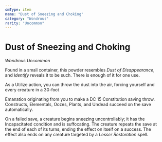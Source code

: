 ```yaml
---
smType: item
name: "Dust of Sneezing and Choking"
category: "Wondrous"
rarity: "Uncommon"
---
```


# Dust of Sneezing and Choking
*Wondrous Uncommon*

Found in a small container, this powder resembles *Dust of Disappearance*, and *Identify* reveals it to be such. There is enough of it for one use.

As a Utilize action, you can throw the dust into the air, forcing yourself and every creature in a 30-foot

Emanation originating from you to make a DC 15 Constitution saving throw. Constructs, Elementals, Oozes, Plants, and Undead succeed on the save automatically.

On a failed save, a creature begins sneezing uncontrollably; it has the Incapacitated condition and is suffocating. The creature repeats the save at the end of each of its turns, ending the effect on itself on a success. The effect also ends on any creature targeted by a *Lesser Restoration* spell.

